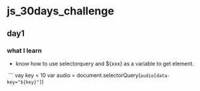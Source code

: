 # js_30days_challenge

## day1
  ### what I learn
  * know how to use selectorquery and ${xxx} as a variable to get element.
  
  ```
  vay key = 10
  var audio = document.selectorQuery(`audio[data-key="${key}"]`)
  
  ```
